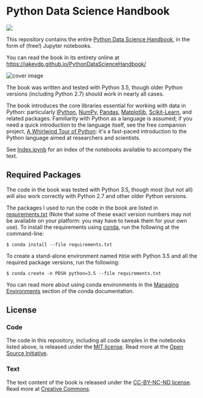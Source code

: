 # Python Data Science Handbook
<a href="https://notebooks.azure.com/jakevdp/libraries/PythonDataScienceHandbook"><img src="https://notebooks.azure.com/launch.png" /></a>

This repository contains the entire [Python Data Science Handbook](http://shop.oreilly.com/product/0636920034919.do), in the form of (free!) Jupyter notebooks.

You can read the book in its entirety online at https://jakevdp.github.io/PythonDataScienceHandbook/

![cover image](notebooks/figures/PDSH-cover.png)

The book was written and tested with Python 3.5, though older Python versions (including Python 2.7) should work in nearly all cases.

The book introduces the core libraries essential for working with data in Python: particularly [IPython](http://ipython.org), [NumPy](http://numpy.org), [Pandas](http://pandas.pydata.org), [Matplotlib](http://matplotlib.org), [Scikit-Learn](http://scikit-learn.org), and related packages.
Familiarity with Python as a language is assumed; if you need a quick introduction to the language itself, see the free companion project,
[A Whirlwind Tour of Python](https://github.com/jakevdp/WhirlwindTourOfPython): it's a fast-paced introduction to the Python language aimed at researchers and scientists.

See [Index.ipynb](http://nbviewer.jupyter.org/github/jakevdp/PythonDataScienceHandbook/blob/master/notebooks/Index.ipynb) for an index of the notebooks available to accompany the text.

## Required Packages

The code in the book was tested with Python 3.5, though most (but not all) will also work correctly with Python 2.7 and other older Python versions.

The packages I used to run the code in the book are listed in [requirements.txt](requirements.txt) (Note that some of these exact version numbers may not be available on your platform: you may have to tweak them for your own use).
To install the requirements using [conda](http://conda.pydata.org), run the following at the command-line:

```
$ conda install --file requirements.txt
```

To create a stand-alone environment named ``PDSH`` with Python 3.5 and all the required package versions, run the following:

```
$ conda create -n PDSH python=3.5 --file requirements.txt
```

You can read more about using conda environments in the [Managing Environments](http://conda.pydata.org/docs/using/envs.html) section of the conda documentation.


## License

### Code
The code in this repository, including all code samples in the notebooks listed above, is released under the [MIT license](LICENSE-CODE). Read more at the [Open Source Initiative](https://opensource.org/licenses/MIT).

### Text
The text content of the book is released under the [CC-BY-NC-ND license](LICENSE-TEXT). Read more at [Creative Commons](https://creativecommons.org/licenses/by-nc-nd/3.0/us/legalcode).
